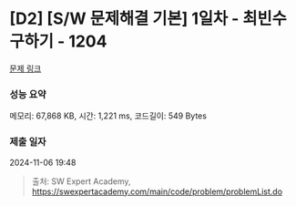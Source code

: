 # [D2] [S/W 문제해결 기본] 1일차 - 최빈수 구하기 - 1204 

[문제 링크](https://swexpertacademy.com/main/code/problem/problemDetail.do?contestProbId=AV13zo1KAAACFAYh) 

### 성능 요약

메모리: 67,868 KB, 시간: 1,221 ms, 코드길이: 549 Bytes

### 제출 일자

2024-11-06 19:48



> 출처: SW Expert Academy, https://swexpertacademy.com/main/code/problem/problemList.do